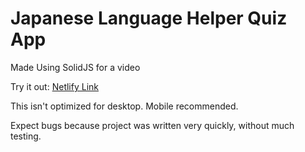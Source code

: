 # Japanese Language Helper Quiz App

Made Using SolidJS for a video

Try it out: [Netlify Link](https://magical-paprenjak-1a2c62.netlify.app)

This isn't optimized for desktop. Mobile recommended.

Expect bugs because project was written very quickly, without much testing.
